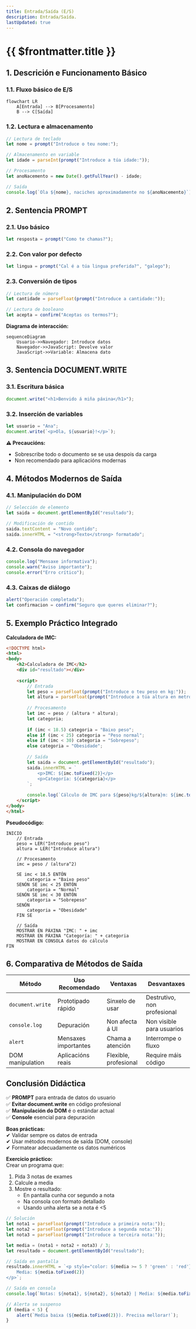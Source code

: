 ```yaml
---
title: Entrada/Saída (E/S)
description: Entrada/Saída.
lastUpdated: true
---
```


# {{ $frontmatter.title }}

## **1. Descrición e Funcionamento Básico**

### **1.1. Fluxo básico de E/S**
```mermaid
flowchart LR
    A[Entrada] --> B[Procesamento]
    B --> C[Saída]
```

### **1.2. Lectura e almacenamento**
```javascript
// Lectura de teclado
let nome = prompt("Introduce o teu nome:");

// Almacenamento en variable
let idade = parseInt(prompt("Introduce a túa idade:"));

// Procesamento
let anoNacemento = new Date().getFullYear() - idade;

// Saída
console.log(`Ola ${nome}, naciches aproximadamente no ${anoNacemento}`);
```

## **2. Sentencia PROMPT**

### **2.1. Uso básico**
```javascript
let resposta = prompt("Como te chamas?");
```

### **2.2. Con valor por defecto**
```javascript
let lingua = prompt("Cal é a túa lingua preferida?", "galego");
```

### **2.3. Conversión de tipos**
```javascript
// Lectura de número
let cantidade = parseFloat(prompt("Introduce a cantidade:"));

// Lectura de booleano
let acepta = confirm("Aceptas os termos?");
```

**Diagrama de interacción:**
```mermaid
sequenceDiagram
    Usuario->>Navegador: Introduce datos
    Navegador->>JavaScript: Devolve valor
    JavaScript->>Variable: Almacena dato
```

## **3. Sentencia DOCUMENT.WRITE**

### **3.1. Escritura básica**
```javascript
document.write("<h1>Benvido á miña páxina</h1>");
```

### **3.2. Inserción de variables**
```javascript
let usuario = "Ana";
document.write(`<p>Ola, ${usuario}!</p>`);
```

**⚠ Precaucións:**
- Sobrescribe todo o documento se se usa despois da carga
- Non recomendado para aplicacións modernas

## **4. Métodos Modernos de Saída**

### **4.1. Manipulación do DOM**
```javascript
// Selección de elemento
let saida = document.getElementById("resultado");

// Modificación de contido
saida.textContent = "Novo contido";
saida.innerHTML = "<strong>Texto</strong> formatado";
```

### **4.2. Consola do navegador**
```javascript
console.log("Mensaxe informativa");
console.warn("Aviso importante");
console.error("Erro crítico");
```

### **4.3. Caixas de diálogo**
```javascript
alert("Operación completada");
let confirmacion = confirm("Seguro que queres eliminar?");
```

## **5. Exemplo Práctico Integrado**

**Calculadora de IMC:**
```html
<!DOCTYPE html>
<html>
<body>
    <h2>Calculadora de IMC</h2>
    <div id="resultado"></div>
    
    <script>
        // Entrada
        let peso = parseFloat(prompt("Introduce o teu peso en kg:"));
        let altura = parseFloat(prompt("Introduce a túa altura en metros:"));
        
        // Procesamento
        let imc = peso / (altura * altura);
        let categoria;
        
        if (imc < 18.5) categoria = "Baixo peso";
        else if (imc < 25) categoria = "Peso normal";
        else if (imc < 30) categoria = "Sobrepeso";
        else categoria = "Obesidade";
        
        // Saída
        let saida = document.getElementById("resultado");
        saida.innerHTML = `
            <p>IMC: ${imc.toFixed(2)}</p>
            <p>Categoría: ${categoria}</p>
        `;
        
        console.log(`Cálculo de IMC para ${peso}kg/${altura}m: ${imc.toFixed(2)}`);
    </script>
</body>
</html>
```

**Pseudocódigo:**
```
INICIO
    // Entrada
    peso = LER("Introduce peso")
    altura = LER("Introduce altura")
    
    // Procesamento
    imc = peso / (altura^2)
    
    SE imc < 18.5 ENTÓN
        categoria = "Baixo peso"
    SENÓN SE imc < 25 ENTÓN
        categoria = "Normal"
    SENÓN SE imc < 30 ENTÓN
        categoria = "Sobrepeso"
    SENÓN
        categoria = "Obesidade"
    FIN SE
    
    // Saída
    MOSTRAR EN PÁXINA "IMC: " + imc
    MOSTRAR EN PÁXINA "Categoría: " + categoria
    MOSTRAR EN CONSOLA datos do cálculo
FIN
```

## **6. Comparativa de Métodos de Saída**

| Método           | Uso Recomendado      | Ventaxas              | Desvantaxes                 |
| ---------------- | -------------------- | --------------------- | --------------------------- |
| `document.write` | Prototipado rápido   | Sinxelo de usar       | Destrutivo, non profesional |
| `console.log`    | Depuración           | Non afecta á UI       | Non visible para usuarios   |
| `alert`          | Mensaxes importantes | Chama a atención      | Interrompe o fluxo          |
| DOM manipulation | Aplicacións reais    | Flexible, profesional | Require máis código         |

## **Conclusión Didáctica**

✅ **PROMPT** para entrada de datos do usuario  
✅ **Evitar document.write** en código profesional  
✅ **Manipulación do DOM** é o estándar actual  
✅ **Console** esencial para depuración  

**Boas prácticas:**  
✔ Validar sempre os datos de entrada  
✔ Usar métodos modernos de saída (DOM, console)  
✔ Formatear adecuadamente os datos numéricos  

**Exercicio práctico:**  
Crear un programa que:  
1. Pida 3 notas de exames  
2. Calcule a media  
3. Mostre o resultado:  
   - En pantalla cunha cor segundo a nota  
   - Na consola con formato detallado  
   - Usando unha alerta se a nota é <5  

```javascript
// Solución
let nota1 = parseFloat(prompt("Introduce a primeira nota:"));
let nota2 = parseFloat(prompt("Introduce a segunda nota:"));
let nota3 = parseFloat(prompt("Introduce a terceira nota:"));

let media = (nota1 + nota2 + nota3) / 3;
let resultado = document.getElementById("resultado");

// Saída en pantalla
resultado.innerHTML = `<p style="color: ${media >= 5 ? 'green' : 'red'}">
    Media: ${media.toFixed(2)}
</p>`;

// Saída en consola
console.log(`Notas: ${nota1}, ${nota2}, ${nota3} | Media: ${media.toFixed(2)}`);

// Alerta se suspenso
if (media < 5) {
    alert(`Media baixa (${media.toFixed(2)}). Precisa mellorar!`);
}
```